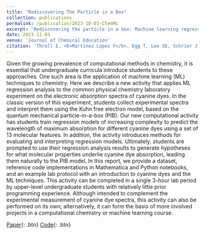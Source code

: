 ```yaml
---
title: "Rediscovering The Particle in a Box"
collection: publications
permalink: /publication/2023-10-03-ChemML
excerpt: 'Rediscovering the particle in a box: Machine learning regression analysis for hypothesis generation in physical chemistry lab'
date: 2023-11-03
venue: 'Journal of Chemical Education'
citation: 'Thrall E, <b>Martinez Lopez F</b>, Egg T, Lee SE, Schrier J, Zhao Y. Rediscovering the particle in a box: Machine learning regression analysis for hypothesis generation in physical chemistry lab. ChemRxiv. Cambridge: Cambridge Open Engage; 2023'
---
```

Given the growing prevalence of computational methods in chemistry, it is essential that undergraduate curricula introduce students to these approaches. One such area is the application of machine learning (ML) techniques to chemistry. Here we describe a new activity that applies ML regression analysis to the common physical chemistry laboratory experiment on the electronic absorption spectra of cyanine dyes. In the classic version of this experiment, students collect experimental spectra and interpret them using the Kuhn free electron model, based on the quantum mechanical particle-in-a-box (PIB). Our new computational activity has students train regression models of increasing complexity to predict the wavelength of maximum absorption for different cyanine dyes using a set of 13 molecular features. In addition, the activity introduces methods for evaluating and interpreting regression models. Ultimately, students are prompted to use their regression analysis results to generate hypotheses for what molecular properties underlie cyanine dye absorption, leading them naturally to the PIB model. In this report, we provide a dataset, reference code implementations in Mathematica and Python notebooks, and an example lab protocol with an introduction to cyanine dyes and the ML techniques. This activity can be completed in a single 3-hour lab period by upper-level undergraduate students with relatively little prior programming experience. Although intended to complement the experimental measurement of cyanine dye spectra, this activity can also be performed on its own; alternatively, it can form the basis of more involved projects in a computational chemistry or machine learning course.

[Paper](https://chemrxiv.org/engage/chemrxiv/article-details/6516e4c200659409121f2c64){: .btn}
[Code](https://github.com/elizabeththrall/MLforPChem/tree/main/MLcyaninedye){: .btn}


<!-- <b>Recommended citation:</b> Thrall E, <b>Martinez Lopez F</b>, Egg T, Lee SE, Schrier J, Zhao Y. Rediscovering the particle in a box: Machine learning regression analysis for hypothesis generation in physical chemistry lab. ChemRxiv. Cambridge: Cambridge Open Engage; 2023. -->